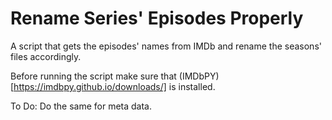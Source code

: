 # Rename Series' Episodes Properly

A script that gets the episodes' names from IMDb and rename the seasons' files accordingly. 

Before running the script make sure that (IMDbPY)[https://imdbpy.github.io/downloads/] is installed.

To Do: Do the same for meta data.
